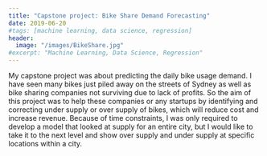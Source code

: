 ```yaml
---
title: "Capstone project: Bike Share Demand Forecasting"
date: 2019-06-20
#tags: [machine learning, data science, regression]
header:
  image: "/images/BikeShare.jpg"
#excerpt: "Machine Learning, Data Science, Regression"
---
```

My capstone project was about predicting the daily bike usage demand. I have seen many bikes just piled away on the streets of Sydney as well as bike sharing companies not surviving due to lack of profits. So the aim of this project was to help these companies or any startups by identifying and correcting under supply or over supply of bikes, which will reduce cost and increase revenue. Because of time constraints, I was only required to develop a model that looked at supply for an entire city, but I would like to take it to the next level and show over supply and under supply at specific locations within a city.
